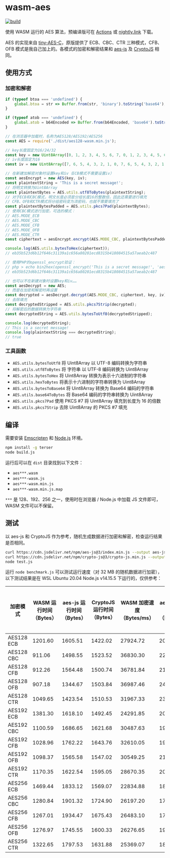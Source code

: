 # wasm-aes

[![build](https://github.com/TransparentLC/wasm-aes/actions/workflows/build.yml/badge.svg)](https://github.com/TransparentLC/wasm-aes/actions/workflows/build.yml)

使用 WASM 运行的 AES 算法，预编译版可在 [Actions](https://github.com/TransparentLC/wasm-aes/actions/workflows/build.yml) 或 [nightly.link](https://nightly.link/TransparentLC/wasm-aes/workflows/build/master/wasm-aes) 下载。

AES 的实现来自 [tiny-AES-C](https://github.com/kokke/tiny-AES-C)，原版提供了 ECB、CBC、CTR 三种模式，CFB、OFB 模式是我自己加上的。各模式的加密和解密结果和 [aes-js](https://github.com/ricmoo/aes-js) 及 [CryptoJS](https://github.com/brix/crypto-js) 相同。

## 使用方式

### 加密和解密

```js
if (typeof btoa === 'undefined') {
    global.btoa = str => Buffer.from(str, 'binary').toString('base64');
}

if (typeof atob === 'undefined') {
    global.atob = b64Encoded => Buffer.from(b64Encoded, 'base64').toString('binary');
}

// 在浏览器中加载时，名称为AES128/AES192/AES256
const AES = require('./dist/aes128-wasm.min.js');

// key长度固定为16/24/32
const key = new Uint8Array([0, 1, 2, 3, 4, 5, 6, 7, 0, 1, 2, 3, 4, 5, 6, 7]);
// iv长度固定为16
const iv = new Uint8Array([7, 6, 5, 4, 3, 2, 1, 0, 7, 6, 5, 4, 3, 2, 1, 0]);

// 在新建加解密对象时设置key和iv（ECB模式不需要设置iv）
const aesEncrypt = new AES(key, iv);
const plaintextString = 'This is a secret message!';
// 将明文转换为Uint8Array
const plaintextBytes = AES.utils.utf8ToBytes(plaintextString);
// 对于ECB和CBC模式，明文长度必须是分组长度16的整数倍，因此还需要进行填充
// CFB、OFB和CTR模式将分组密码变为流密码，也就不需要填充了
const plaintextBytesPadded = AES.utils.pkcs7Pad(plaintextBytes);
// 使用CBC模式进行加密，可选的模式：
// AES.MODE_ECB
// AES.MODE_CBC
// AES.MODE_CFB
// AES.MODE_OFB
// AES.MODE_CTR
const ciphertext = aesEncrypt.encrypt(AES.MODE_CBC, plaintextBytesPadded);

console.log(AES.utils.bytesToHex(ciphertext));
// eb35b523d6b12f646c31139a1c656a80201ecd8315b418084515a57aeab2c487

// 使用PHP的openssl_encrypt验证：
// php > echo bin2hex(openssl_encrypt('This is a secret message!', 'aes-128-cbc', hex2bin('00010203040506070001020304050607'), OPENSSL_RAW_DATA, hex2bin('07060504030201000706050403020100')));
// eb35b523d6b12f646c31139a1c656a80201ecd8315b418084515a57aeab2c487

// 也可以不在新建对象时设置key和iv……
const aesDecrypt = new AES;
// 而是在加密和解密时再设置
const decrypted = aesDecrypt.decrypt(AES.MODE_CBC, ciphertext, key, iv);
// 去除填充
const decryptedStripped = AES.utils.pkcs7Strip(decrypted);
// 将解密后的数据转换为字符串
const decryptedString = AES.utils.bytesToUtf8(decryptedStripped);

console.log(decryptedString);
// This is a secret message!
console.log(plaintextString === decryptedString);
// true
```

### 工具函数

* `AES.utils.bytesToUtf8` 将 Uint8Array 以 UTF-8 编码转换为字符串
* `AES.utils.utf8ToBytes` 将 字符串 以 UTF-8 编码转换为 Uint8Array
* `AES.utils.bytesToHex` 将 Uint8Array 转换为表示十六进制的字符串
* `AES.utils.hexToBytes` 将表示十六进制的字符串转换为 Uint8Array
* `AES.utils.bytesToBase64` 将 Uint8Array 转换为 Base64 编码的字符串
* `AES.utils.base64ToBytes` 将 Base64 编码的字符串转换为 Uint8Array
* `AES.utils.pkcs7Pad` 使用 PKCS #7 将 Uint8Array 填充到长度为 16 的倍数
* `AES.utils.pkcs7Strip` 去除 Uint8Array 的 PKCS #7 填充

## 编译

需要安装 [Emscripten](https://emscripten.org) 和 [Node.js](https://nodejs.org) 环境。

```bash
npm install -g terser
node build.js
```

运行后可以在 `dist` 目录找到以下文件：
* `aes***.wasm`
* `aes***-wasm.js`
* `aes***-wasm.min.js`
* `aes***-wasm.min.js.map`

`***` 是 128、192、256 之一，使用时在浏览器 / Node.js 中加载 JS 文件即可，WASM 文件可以不保留。

## 测试

以 aes-js 和 CryptoJS 作为参考，随机生成数据进行加密和解密，检查运行结果是否相同。

```bash
curl https://cdn.jsdelivr.net/npm/aes-js@3/index.min.js --output aes-js.min.js
curl https://cdn.jsdelivr.net/npm/crypto-js@3/crypto-js.min.js --output crypto-js.min.js
node test.js
```

运行 `node benchmark.js` 可以测试运行速度（对 32 MB 的随机数据进行加密），以下测试结果是在 WSL Ubuntu 20.04 Node.js v14.15.5 下运行的，仅供参考：

| 加密模式 | WASM 运行时间（Bytes） | aes-js 运行时间（Bytes） | CryptoJS 运行时间（Bytes） | WASM 加密速度（Bytes/ms） | aes-js 加密速度（Bytes/ms） | CryptoJS 加密速度（Bytes/ms） | 与 aes-js 比较的速度比例 | 与 CryptoJS 比较的速度比例 |
| - | - | - | - | - | - | - | - | - |
| AES128 ECB | 1201.60 | 1605.51 | 1422.02 | 27924.72 | 20899.59 | 23596.37 | 1.34 | 1.18 |
| AES128 CBC | 911.06 | 1498.55 | 1523.52 | 36830.30 | 22391.19 | 22024.27 | 1.64 | 1.67 |
| AES128 CFB | 912.26 | 1564.48 | 1500.74 |  36781.84 | 21447.67 | 22358.52 | 1.71 | 1.65 |
| AES128 OFB | 907.18 | 1344.67 | 1503.84 |  36987.46 | 24953.73 | 22312.54 | 1.48 | 1.66 |
| AES128 CTR | 1049.65 | 1423.54 | 1510.53  | 31967.33 | 23571.10 | 22213.62 | 1.36 | 1.44 |
| AES192 ECB | 1381.30 | 1618.10 | 1492.45 | 24291.85 |  20736.94 |  22482.83 | 1.17 | 1.08 |
| AES192 CBC | 1100.59 | 1686.65 | 1621.68 | 30487.63 | 19894.17 | 20691.14 | 1.53 | 1.47 |
| AES192 CFB | 1028.96 | 1762.22 |  1643.76 | 32610.05 | 19040.96 | 20413.28 | 1.71 | 1.60 |
| AES192 OFB | 1098.37 | 1565.58 | 1547.02 | 30549.25 | 21432.59 | 21689.77 | 1.43 | 1.41 |
| AES192 CTR | 1170.35 | 1622.54 | 1595.05 | 28670.35 | 20680.21 | 21036.59 | 1.39 | 1.36 |
| AES256 ECB | 1469.44 | 1833.12 | 1569.07 |  22834.88 | 18304.56  | 21384.90 | 1.25 | 1.07 |
| AES256 CBC | 1280.84 | 1901.32 | 1724.90  | 26197.20 | 17647.96 | 19452.98 | 1.48 | 1.35 |
| AES256 CFB | 1267.01 | 1934.47 | 1675.43 | 26483.10 | 17345.55 | 20027.34 | 1.53 | 1.32 |
| AES256 OFB | 1276.97 | 1745.55 | 1600.33 | 26276.65 | 19222.89 | 20967.14 | 1.37 | 1.25 |
| AES256 CTR | 1322.65 | 1797.53 | 1631.88 | 25369.07 | 18666.96 | 20561.87 | 1.36 | 1.23 |
